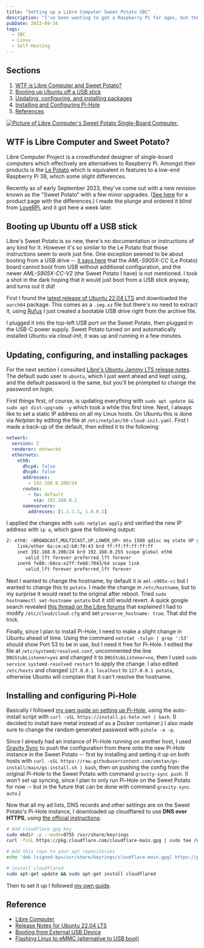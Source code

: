 ```yaml
---
title: "Setting up a Libre Computer Sweet Potato SBC"
description: "I've been wanting to get a Raspberry Pi for ages, but they were out of stock for the longest time, and even now as they return to stock the prices are higher than they used to be. So I settled for a Pi-alternative from Libre Computer, and paid the $30 early access price for their new Sweet Potato SBC. Here's how I set it up."
pubDate: 2023-09-16
tags:
  - SBC
  - Linux
  - Self-Hosting
---
```


## Sections

1. [WTF is Libre Computer and Sweet Potato?](#what)
2. [Booting up Ubuntu off a USB stick](#boot)
3. [Updating, configuring, and installing packages](#config)
4. [Installing and Configuring Pi-Hole](#pihole)
5. [References](#ref)

<a href="/img/blog/sweet-potato.jpg" target="_blank"><img src="/img/blog/sweet-potato.jpg" alt="Picture of Libre Computer's Sweet Potato Single-Board Computer." /></a>

<div id='what' />

## WTF is Libre Computer and Sweet Potato?

Libre Computer Project is a crowdfunded designer of single-board computers which effectively are alternatives to Raspberry Pi. Amongst their products is the <a href="https://libre.computer/products/aml-s905x-cc/" target="_blank">Le Potato</a> which is equivalent in features to a low-end Raspberry Pi 3B, which some slight differences.

Recently as of early September 2023, they've come out with a new revision known as the "Sweet Potato" with a few minor upgrades. (<a href="https://www.loverpi.com/products/libre-computer-board-aml-s905x-cc-v2" target="_blank">See here</a> for a product page with the differences.) I made the plunge and ordered it blind from <a href="https://www.loverpi.com" target="_blank">LoveRPi</a>, and it got here a week later.

<div id='boot' />

## Booting up Ubuntu off a USB stick

Libre's Sweet Potato is so new, there's no documentation or instructions of any kind for it. However it's so similar to the Le Potato that those instructions seem to work just fine. One exception seemed to be about booting from a USB drive -- <a href="https://hub.libre.computer/t/booting-from-external-usb-device-or-bootrom-unsupported-device/51" target="_blank">it says here</a> that the _AML-S905X-CC_ (Le Potato) board cannot boot from USB without additional configuration, and the newer _AML-S905X-CC-V2_ (the Sweet Potato I have) is not mentioned. I took a shot in the dark hoping that it would just boot from a USB stick anyway, and turns out it did!

First I found the <a href="https://distro.libre.computer/ci/ubuntu/22.04" target="_blank">latest release of Ubuntu 22.04 LTS</a> and downloaded the `aarch64` package. This comes as a `.img.xz` file but there's no need to extract it, using <a href="https://rufus.ie/en" target="_blank">Rufus</a> I just created a bootable USB drive right from the archive file.

I plugged it into the top-left USB port on the Sweet Potato, then plugged in the USB-C power supply. Sweet Potato turned on and automatically installed Ubuntu via _cloud-init_, it was up and running in a few minutes.

<div id='config' />

## Updating, configuring, and installing packages

For the next section I consulted <a href="https://hub.libre.computer/t/ubuntu-22-04-lts-server-release-notes/63" target="_blank">Libre's Ubuntu Jammy LTS release notes</a>. The default sudo user is `ubuntu`, which I just went ahead and kept using, and the default password is the same, but you'll be prompted to change the password on login.

First things first, of course, is updating everything with `sudo apt update && sudo apt dist-upgrade -y` which took a while this first time. Next, I always like to set a static IP address on all my Linux hosts. On Ubuntu this is done via _Netplan_ by editing the file at `/etc/netplan/50-cloud-init.yaml`. First I made a back-up of the default, then edited it to the following:

```yaml
network:
  version: 2
  renderer: networkd
  ethernets:
    eth0:
      dhcp4: false
      dhcp6: false
      addresses:
        - 192.168.0.200/24
      routes:
        - to: default
          via: 192.168.0.1
      nameservers:
        addresses: [1.1.1.1, 1.0.0.1]
```

I applied the changes with `sudo netplan apply` and verified the new IP address with `ip a`, which gave the following output:

```bash
2: eth0: <BROADCAST,MULTICAST,UP,LOWER_UP> mtu 1500 qdisc mq state UP group default qlen 1000
    link/ether 6a:ce:e2:b8:70:43 brd ff:ff:ff:ff:ff:ff
    inet 192.168.0.200/24 brd 192.168.0.255 scope global eth0
       valid_lft forever preferred_lft forever
    inet6 fe80::68ce:e2ff:feb8:7043/64 scope link
       valid_lft forever preferred_lft forever
```

Next I wanted to change the hostname, by default it is `aml-s905x-cc` but I wanted to change this to `potato`. I made the change in `/etc/hostname`, but to my surprise it would reset to the original after reboot. Tried `sudo hostnamectl set-hostname potato` but it still would revert. A quick google search revealed <a href="https://hub.libre.computer/t/hostname-keep-changing-when-reboot/138" target="_blank">this thread on the Libre forums</a> that explained I had to modify `/etc/cloud/cloud.cfg` and set `preserve_hostname: true`. That did the trick.

Finally, since I plan to install Pi-Hole, I need to make a slight change in Ubuntu ahead of time. Using the command `netstat -tulpn | grep ':53'` should show Port 53 to be in use, but I need it free for Pi-Hole. I edited the file at `/etc/systemd/resolved.conf`, uncommented the line `DNSStubListener=yes` and changed it to `DNSStubListener=no`, then I used `sudo service systemd-resolved restart` to apply the change. I also edited `/etc/hosts` and changed `127.0.0.1 localhost` to `127.0.0.1 potato`, otherwise Ubuntu will complain that it can't resolve the hostname.

<div id='pihole' />

## Installing and configuring Pi-Hole

Basically I followed <a href="set-up-pihole-on-linux" target="_blank">my own guide on setting up Pi-Hole</a>, using the auto-install script with `curl -sSL https://install.pi-hole.net | bash`. (I decided to install bare metal instead of as a Docker container.) I also made sure to change the random generated password with `pihole -a -p`.

Since I already had an instance of Pi-Hole running on another host, I used <a href="https://github.com/vmstan/gravity-sync" target="_blank">Gravity Sync</a> to push the configuration from there onto the new Pi-Hole instance in the Sweet Potato -- first by installing and setting it up on both hosts with `curl -sSL https://raw.githubusercontent.com/vmstan/gs-install/main/gs-install.sh | bash`, then on pushing the config from the original Pi-Hole to the Sweet Potato with command `gravity-sync push`. (I won't set up syncing, since I plan to only run Pi-Hole on the Sweet Potato for now -- but in the future that can be done with command `gravity-sync auto`.)

Now that all my ad lists, DNS records and other settings are on the Sweet Potato's Pi-Hole instance, I downloaded up cloudflared to use **DNS over HTTPS**, using <a href="https://pkg.cloudflare.com/index.html#ubuntu-jammy" target="_blank">the official instructions</a>:

```bash
# Add cloudflare gpg key
sudo mkdir -p --mode=0755 /usr/share/keyrings
curl -fsSL https://pkg.cloudflare.com/cloudflare-main.gpg | sudo tee /usr/share/keyrings/cloudflare-main.gpg >/dev/null

# Add this repo to your apt repositories
echo 'deb [signed-by=/usr/share/keyrings/cloudflare-main.gpg] https://pkg.cloudflare.com/cloudflared jammy main' | sudo tee /etc/apt/sources.list.d/cloudflared.list

# install cloudflared
sudo apt-get update && sudo apt-get install cloudflared
```

Then to set it up I followed <a href="using-dns-over-https-with-pihole" target="_blank">my own guide</a>.

<div id='ref' />

## Reference

- <a href="https://libre.computer" target="_blank">Libre Computer</a>
- <a href="https://hub.libre.computer/t/ubuntu-22-04-lts-server-release-notes/63" target="_blank">Release Notes for Ubuntu 22.04 LTS</a>
- <a href="https://hub.libre.computer/t/booting-from-external-usb-device-or-bootrom-unsupported-device/51" target="_blank">Booting from External USB Device</a>
- <a href="https://hub.libre.computer/t/libre-computer-aml-s905x-cc-emmc-flashing-steps-from-linux/33" target="_blank">Flashing Linux to eMMC (alternative to USB boot)</a>
